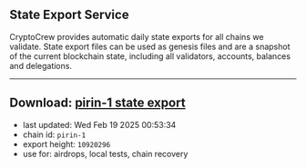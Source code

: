 ## State Export Service
CryptoCrew provides automatic daily state exports for all chains we validate. State export files can be used as genesis files and are a snapshot of the current blockchain state, including all validators, accounts, balances and delegations.

---
**Download: [pirin-1 state export](https://dl-eu2.ccvalidators.com/SERVICE/nolus/pirin-1_export_10920296.json)**
---

- last updated: Wed Feb 19 2025 00:53:34
- chain id: `pirin-1`
- export height: `10920296`
- use for: airdrops, local tests, chain recovery
